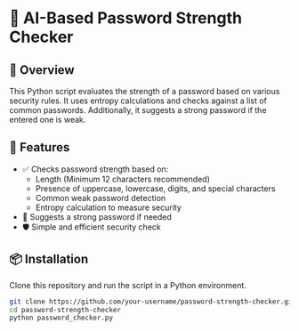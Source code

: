 # 🔐 AI-Based Password Strength Checker

## 🚀 Overview
This Python script evaluates the strength of a password based on various security rules. It uses entropy calculations and checks against a list of common passwords. Additionally, it suggests a strong password if the entered one is weak.

## 🎯 Features
- ✅ Checks password strength based on:
  - Length (Minimum 12 characters recommended)
  - Presence of uppercase, lowercase, digits, and special characters
  - Common weak password detection
  - Entropy calculation to measure security
- 🔑 Suggests a strong password if needed
- 🛡️ Simple and efficient security check

## 📦 Installation
Clone this repository and run the script in a Python environment.

```sh
git clone https://github.com/your-username/password-strength-checker.git
cd password-strength-checker
python password_checker.py

